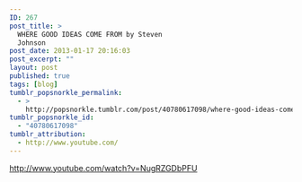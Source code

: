 ```yaml
---
ID: 267
post_title: >
  WHERE GOOD IDEAS COME FROM by Steven
  Johnson
post_date: 2013-01-17 20:16:03
post_excerpt: ""
layout: post
published: true
tags: [blog]
tumblr_popsnorkle_permalink:
  - >
    http://popsnorkle.tumblr.com/post/40780617098/where-good-ideas-come-from-by-steven-johnson-by
tumblr_popsnorkle_id:
  - "40780617098"
tumblr_attribution:
  - http://www.youtube.com/
---
```

http://www.youtube.com/watch?v=NugRZGDbPFU

